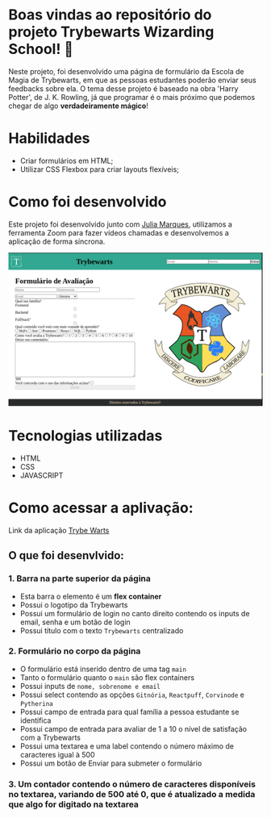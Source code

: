 
# Boas vindas ao repositório do projeto Trybewarts Wizarding School! :mage:


Neste projeto, foi desenvolvido uma página de formulário da Escola de Magia de Trybewarts, em que as pessoas estudantes poderão enviar seus feedbacks sobre ela. O tema desse projeto é baseado na obra 'Harry Potter', de J. K. Rowling, já que programar é o mais próximo que podemos chegar de algo **verdadeiramente mágico**!


# Habilidades

* Criar formulários em HTML;
* Utilizar CSS Flexbox para criar layouts flexíveis;

# Como foi desenvolvido

Este projeto foi desenvolvido junto com <a href='https://github.com/juliamarqss'>Julia Marques</a>, utilizamos a ferramenta Zoom para fazer vídeos chamadas e desenvolvemos a aplicação de forma síncrona.


<img src='https://github.com/Abreupamm/project-trybewarts/blob/main/images/Captura%20de%20tela%20de%202022-09-02%2016-29-15.png?raw=true' />

# Tecnologias utilizadas
* HTML
* CSS
* JAVASCRIPT


# Como acessar a aplivação:

Link da aplicação <a href='https://abreupamm.github.io/project-trybewarts/'>Trybe Warts</a>

## O que foi desenvlvido:

### 1. Barra na parte superior da página

* Esta barra o elemento é um **flex container**
* Possui o logotipo da Trybewarts
* Possui um formulário de login no canto direito contendo os inputs de email, senha e um botão de login
* Possui título com o texto `Trybewarts` centralizado


### 2. Formulário no corpo da página

* O formulário está inserido dentro de uma tag `main`
* Tanto o formulário quanto o `main` são flex containers
* Possui inputs de `nome, sobrenome e email`
* Possui select contendo as opções `Gitnória`, `Reactpuff`, `Corvinode` e `Pytherina`
* Possui campo de entrada para qual família a pessoa estudante se identifica
* Possui campo de entrada para avaliar de 1 a 10 o nível de satisfação com a Trybewarts
* Possui uma textarea e uma label contendo o número máximo de caracteres igual à 500
* Possui um botão de Enviar para submeter o formulário


### 3. Um contador contendo o número de caracteres disponíveis no textarea, variando de 500 até 0, que é atualizado a medida que algo for digitado na textarea
